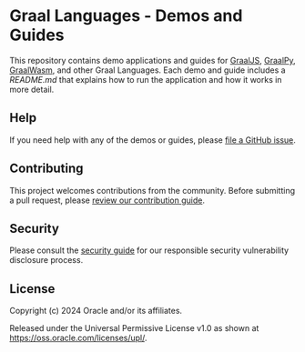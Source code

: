 # Graal Languages - Demos and Guides

This repository contains demo applications and guides for [GraalJS](./graaljs), [GraalPy](./graalpy/), [GraalWasm](./graalwasm), and other Graal Languages.
Each demo and guide includes a _README.md_ that explains how to run the application and how it works in more detail.

## Help

If you need help with any of the demos or guides, please [file a GitHub issue](https://github.com/graalvm/graal-languages-demos/issues/new).

## Contributing

This project welcomes contributions from the community. Before submitting a pull request, please [review our contribution guide](./CONTRIBUTING.md).

## Security

Please consult the [security guide](./SECURITY.md) for our responsible security vulnerability disclosure process.

## License

Copyright (c) 2024 Oracle and/or its affiliates.

Released under the Universal Permissive License v1.0 as shown at
<https://oss.oracle.com/licenses/upl/>.
